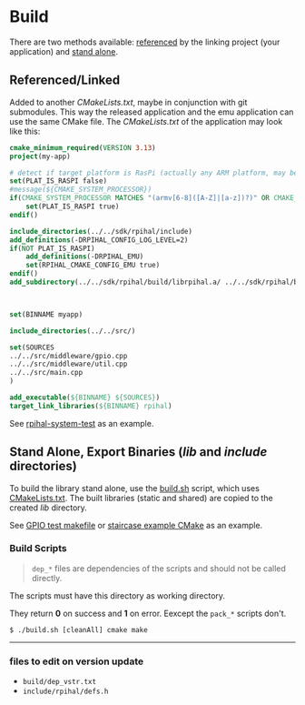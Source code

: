 # Build
There are two methods available: [referenced](#referencedlinked) by the linking project (your application) and [stand alone](#stand-alone-export-binaries-lib-and-include-directories).



## Referenced/Linked
Added to another _CMakeLists.txt_, maybe in conjunction with git submodules. This way the released application and the emu application can use the same CMake file.
The _CMakeLists.txt_ of the application may look like this:
```cmake
cmake_minimum_required(VERSION 3.13)
project(my-app)

# detect if target platform is RasPi (actually any ARM platform, may be improved)
set(PLAT_IS_RASPI false)
#message(${CMAKE_SYSTEM_PROCESSOR})
if(CMAKE_SYSTEM_PROCESSOR MATCHES "(armv[6-8]([A-Z]|[a-z])?)" OR CMAKE_SYSTEM_PROCESSOR STREQUAL "aarch64")
    set(PLAT_IS_RASPI true)
endif()

include_directories(../../sdk/rpihal/include)
add_definitions(-DRPIHAL_CONFIG_LOG_LEVEL=2)
if(NOT PLAT_IS_RASPI)
    add_definitions(-DRPIHAL_EMU)
    set(RPIHAL_CMAKE_CONFIG_EMU true)
endif()
add_subdirectory(../../sdk/rpihal/build/librpihal.a/ ../../sdk/rpihal/build/librpihal.a/)



set(BINNAME myapp)

include_directories(../../src/)

set(SOURCES
../../src/middleware/gpio.cpp
../../src/middleware/util.cpp
../../src/main.cpp
)

add_executable(${BINNAME} ${SOURCES})
target_link_libraries(${BINNAME} rpihal)
```

See [rpihal-system-test](https://github.com/oblaser/rpihal-system-test) as an example.



## Stand Alone, Export Binaries (_lib_ and _include_ directories)
To build the library stand alone, use the [build.sh](./build.sh) script, which uses [CMakeLists.txt](./cmake/CMakeLists.txt). The built libraries (static and shared) are copied to the created _lib_ directory.

See [GPIO test makefile](../test/system/gpio/makefile) or [staircase example CMake](../examples/staircase/build/cmake/CMakeLists.txt) as an example.

### Build Scripts
> `dep_*` files are dependencies of the scripts and should not be called directly.

The scripts must have this directory as working directory.

They return __0__ on success and __1__ on error.
Eexcept the `pack_*` scripts don't.

```
$ ./build.sh [cleanAll] cmake make
```



---

### files to edit on version update

- `build/dep_vstr.txt`
- `include/rpihal/defs.h`
